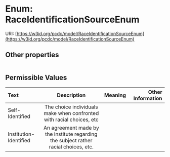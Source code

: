 
# Enum: RaceIdentificationSourceEnum




URI: [https://w3id.org/pcdc/model/RaceIdentificationSourceEnum](https://w3id.org/pcdc/model/RaceIdentificationSourceEnum)


## Other properties

|  |  |  |
| --- | --- | --- |

## Permissible Values

| Text | Description | Meaning | Other Information |
| :--- | :---: | :---: | ---: |
| Self-Identified | The choice individuals make when confronted with racial choices, etc |  |  |
| Institution-Identified | An agreement made by the institute regarding the subject rather racial choices, etc. |  |  |

